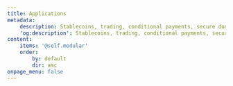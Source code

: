 ```yaml
---
title: Applications
metadata:
    description: Stablecoins, trading, conditional payments, secure donations, P2P insurance, prediction markets, ICO platform.
    'og:description': Stablecoins, trading, conditional payments, secure donations, P2P insurance, prediction markets, ICO platform.
content:
    items: '@self.modular'
    order:
        by: default
        dir: asc
onpage_menu: false
---
```


